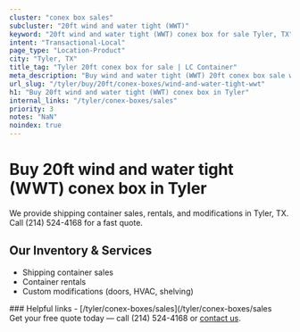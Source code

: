 ```yaml
---
cluster: "conex box sales"
subcluster: "20ft wind and water tight (WWT)"
keyword: "20ft wind and water tight (WWT) conex box for sale Tyler, TX"
intent: "Transactional-Local"
page_type: "Location-Product"
city: "Tyler, TX"
title_tag: "Tyler 20ft conex box for sale | LC Container"
meta_description: "Buy wind and water tight (WWT) 20ft conex box sale with local delivery in Tyler, TX. LC Container — local Since 2003. Request a fast quote today."
url_slug: "/tyler/buy/20ft/conex-boxes/wind-and-water-tight-wwt"
h1: "Buy 20ft wind and water tight (WWT) conex box in Tyler"
internal_links: "/tyler/conex-boxes/sales"
priority: 3
notes: "NaN"
noindex: true
---
```


# Buy 20ft wind and water tight (WWT) conex box in Tyler

We provide shipping container sales, rentals, and modifications in Tyler, TX. Call (214) 524-4168 for a fast quote.

## Our Inventory & Services
- Shipping container sales
- Container rentals
- Custom modifications (doors, HVAC, shelving)

<div data-section="internal-links">
### Helpful links
- [/tyler/conex-boxes/sales](/tyler/conex-boxes/sales
</div>

<div data-section="cta">
Get your free quote today — call (214) 524-4168 or <a href="/contact">contact us</a>.
</div>

<script type="application/ld+json">{"@context":"https://schema.org","@type":"FAQPage","mainEntity":[{"@type":"Question","name":"How much does delivery cost in Tyler, TX?","acceptedAnswer":{"@type":"Answer","text":"Delivery costs vary by distance and container size. Most deliveries in Tyler, TX range from $150-$300. Call (214) 524-4168 for an exact quote based on your specific location."}},{"@type":"Question","name":"Do you offer financing or payment plans?","acceptedAnswer":{"@type":"Answer","text":"We accept major credit cards, checks, and can discuss commercial terms for bulk purchases. Call (214) 524-4168 to discuss options."}},{"@type":"Question","name":"Can you customize containers in Tyler, TX?","acceptedAnswer":{"@type":"Answer","text":"Yes — we perform modifications like doors, HVAC, insulation, and shelving. Request a custom quote at (214) 524-4168 or via our contact form."}}]}</script>
